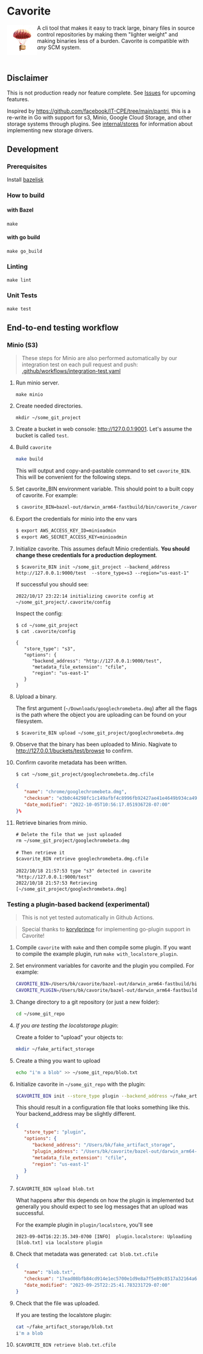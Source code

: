 # Cavorite

<img src="images/cavorite_logo.png" alt="drawing" width="80" background-color="transparent" align="left"/> A cli tool that makes it easy to track large, binary files in source control repositories by making them "lighter weight" and making binaries less of a burden. Cavorite is compatible with _any_ SCM system.

<br/>

## **Disclaimer**

This is not production ready nor feature complete. See [Issues](https://github.com/discentem/cavorite/issues) for upcoming features.

Inspired by https://github.com/facebook/IT-CPE/tree/main/pantri, this is a re-write in Go with support for s3, Minio, Google Cloud Storage, and other storage systems through plugins. See [internal/stores](internal/stores) for information about implementing new storage drivers.

## Development

### Prerequisites 

Install [bazelisk](https://github.com/bazelbuild/bazelisk)

### How to build

#### with Bazel

`make`

#### with go build

`make go_build`

### Linting

`make lint`

### Unit Tests

`make test`

## End-to-end testing workflow

### Minio (S3)

> These steps for Minio are also performed automatically by our integration test on each pull request and push: [.github/workflows/integration-test.yaml](.github/workflows/integration-test.yaml)

1. Run minio server.
   ```shell
   make minio
   ```

1. Create needed directories.
   ```shell
   mkdir ~/some_git_project
   ```

1. Create a bucket in web console: http://127.0.0.1:9001. Let's assume the bucket is called `test`.

1. Build `cavorite`

   ```bash
   make build
   ```

   This will output and copy-and-pastable command to set `cavorite_BIN`. This will be convenient for the following steps.

1. Set cavorite_BIN environment variable. This should point to a built copy of cavorite. For example:

   ```bash
   $ cavorite_BIN=bazel-out/darwin_arm64-fastbuild/bin/cavorite_/cavorite
   ```

1. Export the credentials for minio into the env vars

   ```bash
   $ export AWS_ACCESS_KEY_ID=minioadmin
   $ export AWS_SECRET_ACCESS_KEY=minioadmin
   ```

1. Initialize cavorite. This assumes default Minio credentials. **You should change these credentials for a production deployment**.

   ```shell
   $ $cavorite_BIN init ~/some_git_project --backend_address http://127.0.0.1:9000/test  --store_type=s3 --region="us-east-1"
   ```
   If successful you should see:
   ```
   2022/10/17 23:22:14 initializing cavorite config at ~/some_git_project/.cavorite/config
   ```

   Inspect the config:
   ```shell
   $ cd ~/some_git_project
   $ cat .cavorite/config
   ```

   ```
   {
      "store_type": "s3",
      "options": {
         "backend_address": "http://127.0.0.1:9000/test",
         "metadata_file_extension": "cfile",
         "region": "us-east-1"
      }
   }
   ```

1. Upload a binary.

   The first argument (`~/Downloads/googlechromebeta.dmg`) after all the flags is the path where the object you are uploading can be found on your filesystem.

   ```shell
   $ $cavorite_BIN upload ~/some_git_project/googlechromebeta.dmg
   ```

1. Observe that the binary has been uploaded to Minio. Nagivate to http://127.0.0.1/buckets/test/browse to confirm.

1. Confirm cavorite metadata has been written.
   ```shell
   $ cat ~/some_git_project/googlechromebeta.dmg.cfile
   ```

   ```json
   {
      "name": "chrome/googlechromebeta.dmg",
      "checksum": "e3b0c44298fc1c149afbf4c8996fb92427ae41e4649b934ca495991b7852b855",
      "date_modified": "2022-10-05T10:56:17.051936728-07:00"
   }%
   ```

1. Retrieve binaries from minio.

   ```shell
   # Delete the file that we just uploaded
   rm ~/some_git_project/googlechromebeta.dmg

   # Then retrieve it
   $cavorite_BIN retrieve googlechromebeta.dmg.cfile

   2022/10/18 21:57:53 type "s3" detected in cavorite "http://127.0.0.1:9000/test"
   2022/10/18 21:57:53 Retrieving [~/some_git_project/googlechromebeta.dmg]
   ```

### Testing a plugin-based backend (experimental)

> This is not yet tested automatically in Github Actions.

> Special thanks to [korylprince](https://github.com/korylprince) for implementing go-plugin support in Cavorite!

1. Compile `cavorite` with `make` and then compile some plugin. If you want to compile the example plugin, run `make with_localstore_plugin`.

1. Set environment variables for cavorite and the plugin you compiled. For example: 

      ```bash
      CAVORITE_BIN=/Users/bk/cavorite/bazel-out/darwin_arm64-fastbuild/bin/cavorite_/cavorite
      CAVORITE_PLUGIN=/Users/bk/cavorite/bazel-out/darwin_arm64-fastbuild/bin/plugin/localstore/localstore_/localstore
      ```

1. Change directory to a git repository (or just a new folder):

   ```bash
   cd ~/some_git_repo
   ```
1. _If you are testing the localstorage plugin_: 

   Create a folder to "upload" your objects to: 

   ```bash
   mkdir ~/fake_artifact_storage
   ```

1. Create a thing you want to upload

   ```bash
   echo "i'm a blob" >> ~/some_git_repo/blob.txt
   ```

1. Initialize cavorite in `~/some_git_repo` with the plugin: 

   ```bash
   $CAVORITE_BIN init --store_type plugin --backend_address ~/fake_artifact_storage --plugin_address $CAVORITE_PLUGIN .
   ```

   This should result in a configuration file that looks something like this. Your backend_address may be slightly different.

   ```json
   {
      "store_type": "plugin",
      "options": {
         "backend_address": "/Users/bk/fake_artifact_storage",
         "plugin_address": "/Users/bk/cavorite/bazel-out/darwin_arm64-fastbuild/bin/plugin/localstore/localstore_/localstore",
         "metadata_file_extension": "cfile",
         "region": "us-east-1"
      }
   }
   ```

1. `$CAVORITE_BIN upload blob.txt`

   What happens after this depends on how the plugin is implemented but generally you should expect to see log messages that an upload was successful.

   For the example plugin in `plugin/localstore`, you'll see

   ```
   2023-09-04T16:22:35.349-0700 [INFO]  plugin.localstore: Uploading [blob.txt] via localstore plugin
   ```

1. Check that metadata was generated: `cat blob.txt.cfile`

   ```json
   {
      "name": "blob.txt",
      "checksum": "17ead08bfb84cd914e1ec5700e1d9e8a7f5e89c8517a32164a6f4cb8fcdb1901",
      "date_modified": "2023-09-25T22:25:41.783231729-07:00"
   }
   ```

1. Check that the file was uploaded.

   If you are testing the localstore plugin:

   ```bash
   cat ~/fake_artifact_storage/blob.txt 
   i'm a blob
   ```

1. `$CAVORITE_BIN retrieve blob.txt.cfile`
